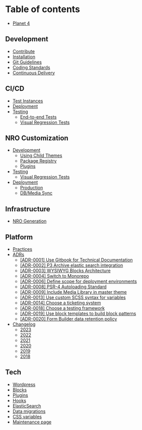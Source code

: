 # Table of contents

* [Planet 4](README.md)

## Development

* [Contribute](development/contribute.md)
* [Installation](development/installation.md)
* [Git Guidelines](development/git-guidelines.md)
* [Coding Standards](development/coding-standards.md)
* [Continuous Delivery](development/cd.md)

## CI/CD

* [Test Instances](ci-cd/test-environments.md)
* [Deployment](ci-cd/deployment.md)
* [Testing](ci-cd/testing/README.md)
  * [End-to-end Tests](ci-cd/testing/end-to-end.md)
  * [Visual Regression Tests](ci-cd/testing/visual-regression-tests.md)

## NRO Customization

* [Development](nro-customization/development/README.md)
  * [Using Child Themes](nro-customization/development/using-child-themes.md)
  * [Package Registry](nro-customization/development/package-registry.md)
  * [Plugins](nro-customization/development/plugins.md)
* [Testing](nro-customization/testing/README.md)
  * [Visual Regression Tests](nro-customization/testing/visual-regression-tests.md)
* [Deployment](nro-customization/deployment/README.md)
  * [Production](nro-customization/deployment/production.md)
  * [DB/Media Sync](nro-customization/deployment/db-media-sync.md)

## Infrastructure

* [NRO Generation](infrastructure/nro-generation.md)

## Platform

* [Practices](platform/practices.md)
* [ADRs](platform/adrs/README.md)
  * [\[ADR-0001\] Use Gitbook for Technical Documentation](platform/adrs/adr-0001-use-gitbook-for-technical-documentation.md)
  * [\[ADR-0002\] P3 Archive elastic search integration](platform/adrs/adr-0002-p3-archive-elastic-search-integration.md)
  * [\[ADR-0003\] WYSIWYG Blocks Architecture](platform/adrs/adr-0003-wysiwyg-blocks-architecture.md)
  * [\[ADR-0004\] Switch to Monorepo](platform/adrs/adr-0004-switch-to-monorepo.md)
  * [\[ADR-0006\] Define scope for deployment environments](platform/adrs/adr-0006-define-scope-for-deployment-environments.md)
  * [\[ADR-0008\] PSR-4 Autoloading Standard](platform/adrs/adr-0008-psr-4-autoloading-standard.md)
  * [\[ADR-0009\] Include Media Library in master theme](platform/adrs/adr-0009-include-media-library-in-master-theme.md)
  * [\[ADR-0013\] Use custom SCSS syntax for variables](platform/adrs/adr-0013-use-custom-scss-syntax-for-variables.md)
  * [\[ADR-0014\] Choose a ticketing system](platform/adrs/adr-0014-choose-a-ticketing-system.md)
  * [\[ADR-0018\] Choose a testing framework](platform/adrs/adr-0018-choose-a-testing-framework.md)
  * [\[ADR-0019\] Use block templates to build block patterns](platform/adrs/adr-0019-use-block-templates-to-build-block-patterns.md)
  * [\[ADR-0020\] Form Builder data retention policy](platform/adrs/adr-0020-form-builder-data-retention-policy.md)
* [Changelog](platform/changelog/README.md)
  * [2023](platform/changelog/changelog-2023.md)
  * [2022](platform/changelog/changelog-2022.md)
  * [2021](platform/changelog/changelog-2021.md)
  * [2020](platform/changelog/changelog-2020.md)
  * [2019](platform/changelog/changelog-2019.md)
  * [2018](platform/changelog/changelog-2018.md)

## Tech

* [Wordpress](tech/wordpress.md)
* [Blocks](tech/blocks.md)
* [Plugins](tech/plugins.md)
* [Hooks](tech/hooks.md)
* [ElasticSearch](tech/elasticsearch.md)
* [Data migrations](tech/data-migrations.md)
* [CSS variables](tech/css-variables.md)
* [Maintenance page](tech/maintenance-page.md)
